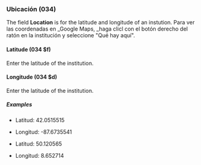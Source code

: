 ### Ubicación (034)

The field **Location** is for the latitude and longitude of an instution. Para ver las coordenadas en _Google Maps, _haga clicl con el botón derecho del ratón en la institución y seleccione "Qué hay aquí".

#### Latitude (034 $f)

Enter the latitude of the institution.

#### Longitude (034 $d)

Enter the latitude of the institution.

##### Examples

- Latitud: 42.0515515
- Longitud: -87.6735541

- Latitud: 50.120565
- Longitud: 8.652714
